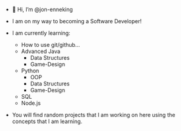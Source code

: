 - 👋 Hi, I’m @jon-enneking
-  I am on my way to becoming a Software Developer!
-  I am currently learning:
    + How to use git/github...
    + Advanced Java
        * Data Structures
        * Game-Design  
    + Python
        * OOP
        * Data Structures
        * Game-Design
    + SQL
    + Node.js
    
- You will find random projects that I am working on here using the concepts that I am learning.

<!---
jon-enneking/jon-enneking is a ✨ special ✨ repository because its `README.md` (this file) appears on your GitHub profile.
You can click the Preview link to take a look at your changes.
--->
